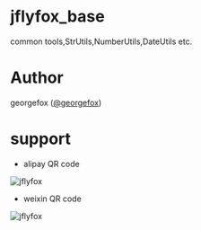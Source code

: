 # jflyfox_base
common tools,StrUtils,NumberUtils,DateUtils etc.

# Author
georgefox ([@georgefox](https://github.com/jflyfox))<br/>

# support
* alipay QR code

![jflyfox](http://ww1.sinaimg.cn/mw690/3fc7e281jw1eqec436tzwj2074074mxr.jpg "Open source support(alipay)")

* weixin QR code

![jflyfox](http://ww1.sinaimg.cn/mw690/3fc7e281jw1es3jr0k25xj20a50a5q3v.jpg "Open source support(weixin)")